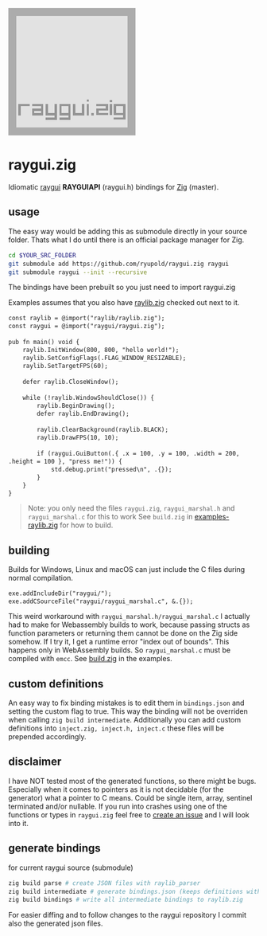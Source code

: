 ![logo](logo.png)

# raygui.zig
Idiomatic [raygui](https://github.com/raysan5/raygui) **RAYGUIAPI** (raygui.h) bindings for [Zig](https://ziglang.org/) (master).

## usage

The easy way would be adding this as submodule directly in your source folder.
Thats what I do until there is an official package manager for Zig.

```sh
cd $YOUR_SRC_FOLDER
git submodule add https://github.com/ryupold/raygui.zig raygui
git submodule raygui --init --recursive
```

The bindings have been prebuilt so you just need to import raygui.zig

Examples assumes that you also have [raylib.zig](https://github.com/ryupold/raylib.zig) checked out next to it.
```zig
const raylib = @import("raylib/raylib.zig");
const raygui = @import("raygui/raygui.zig");

pub fn main() void {
    raylib.InitWindow(800, 800, "hello world!");
    raylib.SetConfigFlags(.FLAG_WINDOW_RESIZABLE);
    raylib.SetTargetFPS(60);

    defer raylib.CloseWindow();

    while (!raylib.WindowShouldClose()) {
        raylib.BeginDrawing();
        defer raylib.EndDrawing();
        
        raylib.ClearBackground(raylib.BLACK);
        raylib.DrawFPS(10, 10);

        if (raygui.GuiButton(.{ .x = 100, .y = 100, .width = 200, .height = 100 }, "press me!")) {
            std.debug.print("pressed\n", .{});
        }
    }
}
```
> Note: you only need the files `raygui.zig`, `raygui_marshal.h` and `raygui_marshal.c` for this to work
> See `build.zig` in [examples-raylib.zig](https://github.com/ryupold/examples-raylib.zig) for how to build.

## building

Builds for Windows, Linux and macOS can just include the C files during normal compilation.
```zig
exe.addIncludeDir("raygui/");
exe.addCSourceFile("raygui/raygui_marshal.c", &.{});
```

This weird workaround with `raygui_marshal.h/raygui_marshal.c` I actually had to make for Webassembly builds to work, because passing structs as function parameters or returning them cannot be done on the Zig side somehow. If I try it, I get a runtime error "index out of bounds". This happens only in WebAssembly builds. So `raygui_marshal.c` must be compiled with `emcc`. See [build.zig](https://github.com/ryupold/examples-raylib.zig/blob/main/build.zig) in the examples.

## custom definitions
An easy way to fix binding mistakes is to edit them in `bindings.json` and setting the custom flag to true. This way the binding will not be overriden when calling `zig build intermediate`. 
Additionally you can add custom definitions into `inject.zig, inject.h, inject.c` these files will be prepended accordingly.

## disclaimer
I have NOT tested most of the generated functions, so there might be bugs. Especially when it comes to pointers as it is not decidable (for the generator) what a pointer to C means. Could be single item, array, sentinel terminated and/or nullable. If you run into crashes using one of the functions or types in `raygui.zig` feel free to [create an issue](https://github.com/ryupold/raygui.zig/issues) and I will look into it.

## generate bindings 
for current raygui source (submodule)

```sh
zig build parse # create JSON files with raylib_parser
zig build intermediate # generate bindings.json (keeps definitions with custom=true)
zig build bindings # write all intermediate bindings to raylib.zig
```

For easier diffing and to follow changes to the raygui repository I commit also the generated json files.
